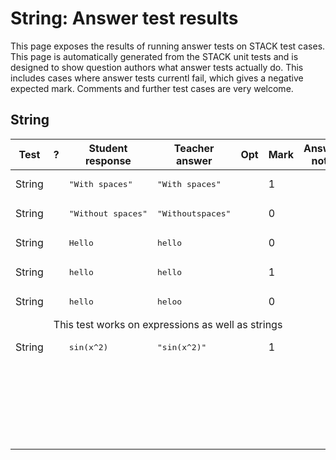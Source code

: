 # String: Answer test results

This page exposes the results of running answer tests on STACK test cases.  This page is automatically generated from the STACK unit tests and is designed to show question authors what answer tests actually do.  This includes cases where answer tests currentl fail, which gives a negative expected mark.  Comments and further test cases are very welcome.



<h2>String</h2><div class="no-overflow"><table class="flexible table table-striped table-hover generaltable generalbox stacktestsuite"><thead><tr><th class="header c0" scope="col">Test<div class="commands"></div></th><th class="header c1" scope="col">?<div class="commands"></div></th><th class="header c2" scope="col">Student response<div class="commands"></div></th><th class="header c3" scope="col">Teacher answer<div class="commands"></div></th><th class="header c4" scope="col">Opt<div class="commands"></div></th><th class="header c5" scope="col">Mark<div class="commands"></div></th><th class="header c6" scope="col">Answer note<div class="commands"></div></th>
</tr></thead><tbody>
<tr class="pass">
  <td class="cell c0">String</td>
  <td class="cell c1"><span style="color:green;"><i class="fa fa-check"></i></span></td>
  <td class="cell c2"><pre>&quot;With spaces&quot;</pre></td>
  <td class="cell c3"><pre>&quot;With spaces&quot;</pre></td>
  <td class="cell c4"></td>
  <td class="cell c5">1</td>
  <td class="cell c6"></td>
</tr>
<tr class="pass">
  <td class="cell c0">String</td>
  <td class="cell c1"><span style="color:green;"><i class="fa fa-check"></i></span></td>
  <td class="cell c2"><pre>&quot;Without spaces&quot;</pre></td>
  <td class="cell c3"><pre>&quot;Withoutspaces&quot;</pre></td>
  <td class="cell c4"></td>
  <td class="cell c5">0</td>
  <td class="cell c6"></td>
</tr>
<tr class="pass">
  <td class="cell c0">String</td>
  <td class="cell c1"><span style="color:green;"><i class="fa fa-check"></i></span></td>
  <td class="cell c2"><pre>Hello</pre></td>
  <td class="cell c3"><pre>hello</pre></td>
  <td class="cell c4"></td>
  <td class="cell c5">0</td>
  <td class="cell c6"></td>
</tr>
<tr class="pass">
  <td class="cell c0">String</td>
  <td class="cell c1"><span style="color:green;"><i class="fa fa-check"></i></span></td>
  <td class="cell c2"><pre>hello</pre></td>
  <td class="cell c3"><pre>hello</pre></td>
  <td class="cell c4"></td>
  <td class="cell c5">1</td>
  <td class="cell c6"></td>
</tr>
<tr class="pass">
  <td class="cell c0">String</td>
  <td class="cell c1"><span style="color:green;"><i class="fa fa-check"></i></span></td>
  <td class="cell c2"><pre>hello</pre></td>
  <td class="cell c3"><pre>heloo</pre></td>
  <td class="cell c4"></td>
  <td class="cell c5">0</td>
  <td class="cell c6"></td>
</tr>
<tr class="notes">
  <td class="cell c0"><td colspan="6">This test works on expressions as well as strings</td></td>
</tr>
<tr class="pass">
  <td class="cell c0">String</td>
  <td class="cell c1"><span style="color:green;"><i class="fa fa-check"></i></span></td>
  <td class="cell c2"><pre>sin(x^2)</pre></td>
  <td class="cell c3"><pre>&quot;sin(x^2)&quot;</pre></td>
  <td class="cell c4"></td>
  <td class="cell c5">1</td>
  <td class="cell c6"></td>
</tr>
<tr class="emptyrow">
  <td class="cell c0"></td>
  <td class="cell c1"></td>
  <td class="cell c2"></td>
  <td class="cell c3"></td>
  <td class="cell c4"></td>
  <td class="cell c5"></td>
  <td class="cell c6"></td>
</tr>
<tr class="emptyrow">
  <td class="cell c0"></td>
  <td class="cell c1"></td>
  <td class="cell c2"></td>
  <td class="cell c3"></td>
  <td class="cell c4"></td>
  <td class="cell c5"></td>
  <td class="cell c6"></td>
</tr>
<tr class="emptyrow">
  <td class="cell c0"></td>
  <td class="cell c1"></td>
  <td class="cell c2"></td>
  <td class="cell c3"></td>
  <td class="cell c4"></td>
  <td class="cell c5"></td>
  <td class="cell c6"></td>
</tr>
<tr class="emptyrow">
  <td class="cell c0"></td>
  <td class="cell c1"></td>
  <td class="cell c2"></td>
  <td class="cell c3"></td>
  <td class="cell c4"></td>
  <td class="cell c5"></td>
  <td class="cell c6"></td>
</tr>
<tr class="emptyrow">
  <td class="cell c0"></td>
  <td class="cell c1"></td>
  <td class="cell c2"></td>
  <td class="cell c3"></td>
  <td class="cell c4"></td>
  <td class="cell c5"></td>
  <td class="cell c6"></td>
</tr>
<tr class="emptyrow">
  <td class="cell c0"></td>
  <td class="cell c1"></td>
  <td class="cell c2"></td>
  <td class="cell c3"></td>
  <td class="cell c4"></td>
  <td class="cell c5"></td>
  <td class="cell c6"></td>
</tr>
<tr class="emptyrow">
  <td class="cell c0"></td>
  <td class="cell c1"></td>
  <td class="cell c2"></td>
  <td class="cell c3"></td>
  <td class="cell c4"></td>
  <td class="cell c5"></td>
  <td class="cell c6"></td>
</tr>
<tr class="emptyrow">
  <td class="cell c0"></td>
  <td class="cell c1"></td>
  <td class="cell c2"></td>
  <td class="cell c3"></td>
  <td class="cell c4"></td>
  <td class="cell c5"></td>
  <td class="cell c6"></td>
</tr>
<tr class="emptyrow">
  <td class="cell c0"></td>
  <td class="cell c1"></td>
  <td class="cell c2"></td>
  <td class="cell c3"></td>
  <td class="cell c4"></td>
  <td class="cell c5"></td>
  <td class="cell c6"></td>
</tr>
<tr class="emptyrow">
  <td class="cell c0"></td>
  <td class="cell c1"></td>
  <td class="cell c2"></td>
  <td class="cell c3"></td>
  <td class="cell c4"></td>
  <td class="cell c5"></td>
  <td class="cell c6"></td>
</tr>
<tr class="emptyrow">
  <td class="cell c0"></td>
  <td class="cell c1"></td>
  <td class="cell c2"></td>
  <td class="cell c3"></td>
  <td class="cell c4"></td>
  <td class="cell c5"></td>
  <td class="cell c6"></td>
</tr>
<tr class="emptyrow">
  <td class="cell c0"></td>
  <td class="cell c1"></td>
  <td class="cell c2"></td>
  <td class="cell c3"></td>
  <td class="cell c4"></td>
  <td class="cell c5"></td>
  <td class="cell c6"></td>
</tr>
<tr class="emptyrow">
  <td class="cell c0"></td>
  <td class="cell c1"></td>
  <td class="cell c2"></td>
  <td class="cell c3"></td>
  <td class="cell c4"></td>
  <td class="cell c5"></td>
  <td class="cell c6"></td>
</tr>
<tr class="emptyrow">
  <td class="cell c0"></td>
  <td class="cell c1"></td>
  <td class="cell c2"></td>
  <td class="cell c3"></td>
  <td class="cell c4"></td>
  <td class="cell c5"></td>
  <td class="cell c6"></td>
</tr>
<tr class="emptyrow">
  <td class="cell c0"></td>
  <td class="cell c1"></td>
  <td class="cell c2"></td>
  <td class="cell c3"></td>
  <td class="cell c4"></td>
  <td class="cell c5"></td>
  <td class="cell c6"></td>
</tr>
<tr class="emptyrow">
  <td class="cell c0"></td>
  <td class="cell c1"></td>
  <td class="cell c2"></td>
  <td class="cell c3"></td>
  <td class="cell c4"></td>
  <td class="cell c5"></td>
  <td class="cell c6"></td>
</tr>
<tr class="emptyrow">
  <td class="cell c0"></td>
  <td class="cell c1"></td>
  <td class="cell c2"></td>
  <td class="cell c3"></td>
  <td class="cell c4"></td>
  <td class="cell c5"></td>
  <td class="cell c6"></td>
</tr>
<tr class="emptyrow">
  <td class="cell c0"></td>
  <td class="cell c1"></td>
  <td class="cell c2"></td>
  <td class="cell c3"></td>
  <td class="cell c4"></td>
  <td class="cell c5"></td>
  <td class="cell c6"></td>
</tr>
<tr class="emptyrow">
  <td class="cell c0"></td>
  <td class="cell c1"></td>
  <td class="cell c2"></td>
  <td class="cell c3"></td>
  <td class="cell c4"></td>
  <td class="cell c5"></td>
  <td class="cell c6"></td>
</tr>
<tr class="emptyrow">
  <td class="cell c0"></td>
  <td class="cell c1"></td>
  <td class="cell c2"></td>
  <td class="cell c3"></td>
  <td class="cell c4"></td>
  <td class="cell c5"></td>
  <td class="cell c6"></td>
</tr>
<tr class="emptyrow">
  <td class="cell c0"></td>
  <td class="cell c1"></td>
  <td class="cell c2"></td>
  <td class="cell c3"></td>
  <td class="cell c4"></td>
  <td class="cell c5"></td>
  <td class="cell c6"></td>
</tr>
<tr class="emptyrow">
  <td class="cell c0"></td>
  <td class="cell c1"></td>
  <td class="cell c2"></td>
  <td class="cell c3"></td>
  <td class="cell c4"></td>
  <td class="cell c5"></td>
  <td class="cell c6"></td>
</tr>
<tr class="emptyrow">
  <td class="cell c0"></td>
  <td class="cell c1"></td>
  <td class="cell c2"></td>
  <td class="cell c3"></td>
  <td class="cell c4"></td>
  <td class="cell c5"></td>
  <td class="cell c6"></td>
</tr></tbody></table></div>